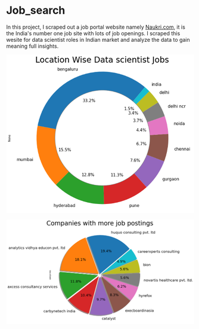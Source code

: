 # Job_search
In this project, I scraped out a job portal website namely [Naukri.com](https://www.naukri.com/), it is the India's number one job site with lots of job openings. I scraped this wesite 
for data scientist roles in Indian market and analyze the data to gain meaning full insights.

![location](1.png)

![companies](2.png)
